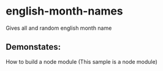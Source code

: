 # english-month-names
Gives all and random english month name

Demonstates:
-----------
How to build a node module (This sample is a node module) 
